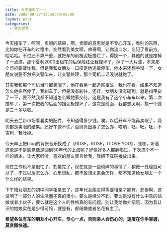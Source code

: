 ```yaml
---
title: 今天撞车了~~~
date: 2006-08-27T14:34:43+00:00
layout: post
categories:
  - 我的世界
---
```


今天撞车了，呵呵，卖眼的结果，啊，卖眼的意思就是不专心开车，看别的东西，比如你在开车的过程中，突然看到美女啊，帅哥啊，让你流口水，忘记了看前方。哈哈哈。不过还不算严重，就把车的前档泥板撞烂了，得换一个，其他的就是蹭掉了一点漆，那个夏利2000出租车的后保险杠让我撞坏了，掉了一大片漆，本来那个司机要敲诈我，但是我和女朋友一口咬定他违章停车，他本来还想争辩一下，女朋友说要不然把交警叫来，让交警处理，那个司机二话没说就跑了。

其实我和那个司机当时都卖眼了，他在看另一起追尾事故，我也在看，结果不知道怎么他突然停了，我刹车了，但是没有刹住，还好，女朋友没有碰到，就是指甲挝了一下，要不然我都不知道怎么跟她家交待，这是我有了这个小车车以来，第二次撞车了，第一次把我的后面的挡泥板撞坏了，这次是前面，我都想哭啊，换一个就是三十多块钱。

明天去兰新市场看看卖的配件，不知道得多少钱。唉，以后开车不能再卖眼了，两次都是卖眼的结果。还好车速不快，否则真出事了怎么办，哎哟，呸，呸，呸，不吉利，我吐掉。

今天早上把blog的背景音乐换成了《ROSE，ROSE，I LOVE YOU》，嘿嘿，听着这歌是不是感觉像是回到30年代的上海呢？好像好多人都翻唱过，下次搞个不一样的版本，让大家听听。喜欢的朋友留言给我，我把下载链接放出来。

现在工作也不是很忙了，割接完了，现在就是一些琐碎的事情了，稍微一处理就可以了，不过以后怎么办，心里很乱，都不敢想未来会怎样，都不知道给女朋友一个什么样的结果。

下午陪女朋友的初中同学相亲去了，这年代女朋友得需要相亲才能有，悲惨啊，这说明了一部分人的生活圈子真的很小，要么是缘分不到，要么是没有什么中意的姑娘或者小伙子，要么就是这个人的性格真的有问题。别让我给你介绍哦，因为我认识的姑娘实在是少得可怜，就是有，都结婚或者名花有主了。

**希望各位有车的朋友小心开车，专心一点，否则亲人会伤心的，速度在你手掌握，莫贪图快速。**